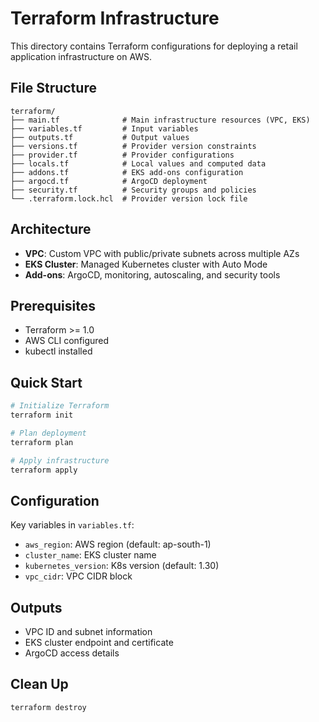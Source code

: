 # Terraform Infrastructure

This directory contains Terraform configurations for deploying a retail application infrastructure on AWS.

## File Structure

```
terraform/
├── main.tf              # Main infrastructure resources (VPC, EKS)
├── variables.tf         # Input variables
├── outputs.tf           # Output values
├── versions.tf          # Provider version constraints
├── provider.tf          # Provider configurations
├── locals.tf            # Local values and computed data
├── addons.tf            # EKS add-ons configuration
├── argocd.tf            # ArgoCD deployment
├── security.tf          # Security groups and policies
└── .terraform.lock.hcl  # Provider version lock file
```

## Architecture

- **VPC**: Custom VPC with public/private subnets across multiple AZs
- **EKS Cluster**: Managed Kubernetes cluster with Auto Mode
- **Add-ons**: ArgoCD, monitoring, autoscaling, and security tools

## Prerequisites

- Terraform >= 1.0
- AWS CLI configured
- kubectl installed

## Quick Start

```bash
# Initialize Terraform
terraform init

# Plan deployment
terraform plan

# Apply infrastructure
terraform apply
```

## Configuration

Key variables in `variables.tf`:
- `aws_region`: AWS region (default: ap-south-1)
- `cluster_name`: EKS cluster name
- `kubernetes_version`: K8s version (default: 1.30)
- `vpc_cidr`: VPC CIDR block

## Outputs

- VPC ID and subnet information
- EKS cluster endpoint and certificate
- ArgoCD access details

## Clean Up

```bash
terraform destroy
```